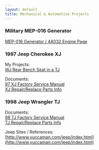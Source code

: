```yaml
---
layout: default
title: Mechanical & Automotive Projects
---
```


### Military MEP-016 Generator
[MEP-016 Generator / 4A032 Engine Page](./MEP-016/index.html)

### 1997 Jeep Cherokee XJ
My Projects:<br>
[WJ Rear Bench Seat in a TJ](./wj_rear_seats_in_xj.html)<br>

Documents:<br>
[97 XJ Factory Service Manual](./files/Jeep_XJ_1997_FSM.pdf)<br>
[XJ Repair/Replace Parts Info](./jeep_xj_parts.md)<br>

### 1998 Jeep Wrangler TJ
Documents:<br>
[98 TJ Factory Service Manual](./files/Jeep_TJ_1998_FSM.pdf)<br>
[TJ Repair/Replace Parts Info](./jeep_tj_parts.md)<br>

Jeep Sites / References:<br>
[http://www.yuccaman.com/jeep/index.html](http://www.yuccaman.com/jeep/index.html)<br>
